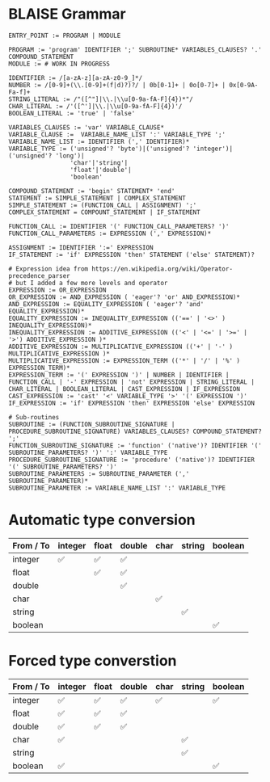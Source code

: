 # BLAISE Grammar

```
ENTRY_POINT := PROGRAM | MODULE

PROGRAM := 'program' IDENTIFIER ';' SUBROUTINE* VARIABLES_CLAUSES? '.' COMPOUND_STATEMENT
MODULE := # WORK IN PROGRESS

IDENTIFIER := /[a-zA-z][a-zA-z0-9_]*/
NUMBER := /[0-9]+(\\.[0-9]+(f|d)?)?/ | 0b[0-1]+ | 0o[0-7]+ | 0x[0-9A-Fa-f]+
STRING_LITERAL := /"([^"]|\\.|\\u[0-9a-fA-F]{4})*"/
CHAR_LITERAL := /'([^']|\\.|\\u[0-9a-fA-F]{4})'/
BOOLEAN_LITERAL := 'true' | 'false'

VARIABLES_CLAUSES := 'var' VARIABLE_CLAUSE*
VARIABLE_CLAUSE :=  VARIABLE_NAME_LIST ':' VARIABLE_TYPE ';'
VARIABLE_NAME_LIST := IDENTIFIER (',' IDENTIFIER)*
VARIABLE_TYPE := ('unsigned'? 'byte')|('unsigned'? 'integer')|('unsigned'? 'long')|
                 'char'|'string'|
                 'float'|'double'|
                 'boolean'

COMPOUND_STATEMENT := 'begin' STATEMENT* 'end'
STATEMENT := SIMPLE_STATEMENT | COMPLEX_STATEMENT
SIMPLE_STATEMENT := (FUNCTION_CALL | ASSIGNMENT) ';'
COMPLEX_STATEMENT = COMPOUNT_STATEMENT | IF_STATEMENT

FUNCTION_CALL := IDENTIFIER '(' FUNCTION_CALL_PARAMETERS? ')'
FUNCTION_CALL_PARAMETERS := EXPRESSION (',' EXPRESSION)*

ASSIGNMENT := IDENTIFIER ':=' EXPRESSION
IF_STATEMENT := 'if' EXPRESSION 'then' STATEMENT ('else' STATEMENT)?

# Expression idea from https://en.wikipedia.org/wiki/Operator-precedence_parser
# but I added a few more levels and operator
EXPRESSION := OR_EXPRESSION
OR_EXPRESSION := AND_EXPRESSION ( 'eager'? 'or' AND_EXPRESSION)*
AND_EXPRESSION := EQUALITY_EXPRESSION ( 'eager'? 'and' EQUALITY_EXPRESSION)*
EQUALITY_EXPRESSION := INEQUALITY_EXPRESSION (('==' | '<>' ) INEQUALITY_EXPRESSION)*
INEQUALITY_EXPRESSION := ADDITIVE_EXPRESSION (('<' | '<=' | '>=' | '>') ADDITIVE_EXPRESSION )*
ADDITIVE_EXPRESSION := MULTIPLICATIVE_EXPRESSION (('+' | '-' ) MULTIPLICATIVE_EXPRESSION )*
MULTIPLICATIVE_EXPRESSION := EXPRESSION_TERM (('*' | '/' | '%' ) EXPRESSION_TERM)*
EXPRESSION_TERM := '(' EXPRESSION ')' | NUMBER | IDENTIFIER | FUNCTION_CALL | '-' EXPRESSION | 'not' EXPRESSION | STRING_LITERAL | CHAR_LITERAL | BOOLEAN_LITERAL | CAST_EXPRESSION | IF_EXPRESSION
CAST_EXPRESSION := 'cast' '<' VARIABLE_TYPE '>' '(' EXPRESSION ')'
IF_EXPRESSION := 'if' EXPRESSION 'then' EXPRESSION 'else' EXPRESSION

# Sub-routines
SUBROUTINE := (FUNCTION_SUBROUTINE_SIGNATURE | PROCEDURE_SUBROUTINE_SIGNATURE) VARIABLES_CLAUSES? COMPOUND_STATEMENT? ';'
FUNCTION_SUBROUTINE_SIGNATURE := 'function' ('native')? IDENTIFIER '(' SUBROUTINE_PARAMETERS? ')' ':' VARIABLE_TYPE
PROCEDURE_SUBROUTINE_SIGNATURE := 'procedure' ('native')? IDENTIFIER '(' SUBROUTINE_PARAMETERS? ')'
SUBROUTINE_PARAMETERS := SUBROUTINE_PARAMETER (',' SUBROUTINE_PARAMETER)*
SUBROUTINE_PARAMETER := VARIABLE_NAME_LIST ':' VARIABLE_TYPE
```
# Automatic type conversion
| From / To | integer | float | double | char | string | boolean |
| --- | --- | --- | --- | --- | --- | --- |
| integer | :white_check_mark: | :white_check_mark: | :white_check_mark: |  |  |  |
| float |  | :white_check_mark: | :white_check_mark: |  |  |  |
| double |  |  | :white_check_mark: |  |  |  |
| char |  |  |  | :white_check_mark: |  |  |
| string |  |  |  |  | :white_check_mark: |  |
| boolean |  |  |  |  |  | :white_check_mark: |

# Forced type converstion
| From / To | integer | float | double | char | string | boolean |
| --- | --- | --- | --- | --- | --- | --- |
| integer | :white_check_mark: | :white_check_mark: | :white_check_mark: | :white_check_mark: |  | :white_check_mark: |
| float | :white_check_mark: | :white_check_mark: | :white_check_mark: |  |  |  |
| double | :white_check_mark: | :white_check_mark: | :white_check_mark: |  |  |  |
| char | :white_check_mark: |  |  |  | :white_check_mark: |  |
| string |  |  |  |  | :white_check_mark: |  |
| boolean | :white_check_mark: |  |  |  |  | :white_check_mark: |
